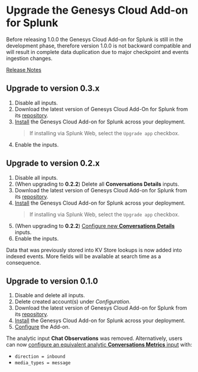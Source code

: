 # Upgrade the Genesys Cloud Add-on for Splunk

Before releasing 1.0.0 the Genesys Cloud Add-on for Splunk is still in the development phase, therefore version 1.0.0 is not backward compatible and will result in complete data duplication due to major checkpoint and events ingestion changes.

[Release Notes](https://github.com/splunk/genesys_cloud_ta/releases)

## Upgrade to version 0.3.x

1. Disable all inputs.
2. Download the latest version of Genesys Cloud Add-On for Splunk from its [repository](https://github.com/splunk/genesys_cloud_ta/releases).
3. [Install](../Install/index.md) the Genesys Cloud Add-on for Splunk across your deployment.
    > If installing via Splunk Web, select the `Upgrade app` checkbox.
4. Enable the inputs.

## Upgrade to version 0.2.x

1. Disable all inputs.
2. (When upgrading to **0.2.2**) Delete all **Conversations Details** inputs.
3. Download the latest version of Genesys Cloud Add-on for Splunk from its [repository](https://github.com/splunk/genesys_cloud_ta/releases).
4. [Install](../Install/index.md) the Genesys Cloud Add-on for Splunk across your deployment.
    > If installing via Splunk Web, select the `Upgrade app` checkbox.
5. (When upgrading to **0.2.2**) [Configure new **Conversations Details**](../ConfigureAnalyticsInputs/index.md) inputs.
6. Enable the inputs.


Data that was previously stored into KV Store lookups is now added into indexed events. More fields will be available at search time as a consequence.


## Upgrade to version 0.1.0

1. Disable and delete all inputs.
2. Delete created account(s) under _Configuration_.
3. Download the latest version of Genesys Cloud Add-on for Splunk from its [repository](https://github.com/splunk/genesys_cloud_ta/releases).
4. [Install](../Install/index.md) the Genesys Cloud Add-on for Splunk across your deployment.
5. [Configure](../ConfigureAccount/index.md) the Add-on.

The analytic input **Chat Observations** was removed. Alternatively, users can now [configure an equivalent analytic **Conversations Metrics** input](../ConfigureAnalyticsInputs/index.md) with:

* `direction = inbound`
* `media_types = message`
